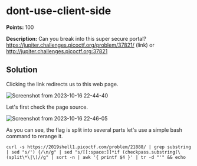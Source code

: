 # dont-use-client-side

**Points:** 100 

**Description:** Can you break into this super secure portal? https://jupiter.challenges.picoctf.org/problem/37821/ (link) or http://jupiter.challenges.picoctf.org:37821



## Solution 

Clicking the link redirects us to this web page.

![Screenshot from 2023-10-16 22-44-40](https://github.com/HelsNetwork/CTF-writeups/assets/87879515/98064560-0605-40f0-88c5-d635094a5198)

Let's first check the page source. 

![Screenshot from 2023-10-16 22-46-05](https://github.com/HelsNetwork/CTF-writeups/assets/87879515/3952dc01-ab73-4fa8-876b-242c91adc0a0)

As you can see, the flag is split into several parts let's use a simple bash command to rerange it. 

```console
curl -s https://2019shell1.picoctf.com/problem/21888/ | grep substring | sed "s/') {/\n/g" | sed "s/[[:space:]]*if (checkpass.substring(\(split\*\|\)//g" | sort -n | awk '{ printf $4 }' | tr -d "'" && echo
```

